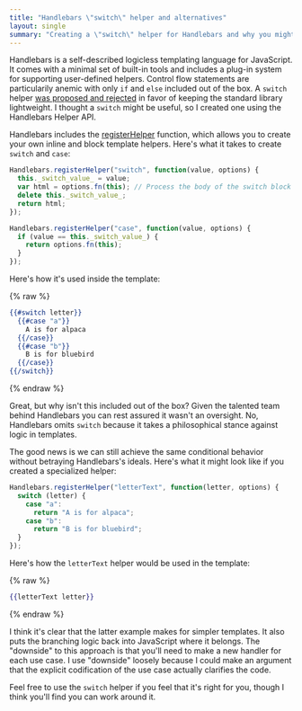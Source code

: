 ```yaml
---
title: "Handlebars \"switch\" helper and alternatives"
layout: single
summary: "Creating a \"switch\" helper for Handlebars and why you might not want to use it."
---
```


Handlebars is a self-described logicless templating language for JavaScript. It comes with a minimal set of built-in tools and includes a plug-in system for supporting user-defined helpers. Control flow statements are particularily anemic with only `if` and `else` included out of the box. A `switch` helper [was proposed and rejected][switch-proposal] in favor of keeping the standard library lightweight. I thought a `switch` might be useful, so I created one using the Handlebars Helper API.

Handlebars includes the [registerHelper][register-helper] function, which allows you to create your own inline and block template helpers. Here's what it takes to create `switch` and `case`:

```javascript
Handlebars.registerHelper("switch", function(value, options) {
  this._switch_value_ = value;
  var html = options.fn(this); // Process the body of the switch block
  delete this._switch_value_;
  return html;
});

Handlebars.registerHelper("case", function(value, options) {
  if (value == this._switch_value_) {
    return options.fn(this);
  }
});
```

Here's how it's used inside the template:

{% raw %}
```hbs
{{#switch letter}}
  {{#case "a"}}
    A is for alpaca
  {{/case}}
  {{#case "b"}}
    B is for bluebird
  {{/case}}
{{/switch}}
```
{% endraw %}

Great, but why isn't this included out of the box? Given the talented team behind Handlebars you can rest assured it wasn't an oversight. No, Handlebars omits `switch` because it takes a philosophical stance against logic in templates.

The good news is we can still achieve the same conditional behavior without betraying Handlebars's ideals. Here's what it might look like if you created a specialized helper:

```javascript
Handlebars.registerHelper("letterText", function(letter, options) {
  switch (letter) {
    case "a":
      return "A is for alpaca";
    case "b":
      return "B is for bluebird";
  }
});
```

Here's how the `letterText` helper would be used in the template:

{% raw %}
```hbs
{{letterText letter}}
```
{% endraw %}

I think it's clear that the latter example makes for simpler templates. It also puts the branching logic back into JavaScript where it belongs. The "downside" to this approach is that you'll need to make a new handler for each use case. I use "downside" loosely because I could make an argument that the explicit codification of the use case actually clarifies the code.

Feel free to use the `switch` helper if you feel that it's right for you, though I think you'll find you can work around it.


[handlebars-repo]: https://github.com/wycats/handlebars.js	"Handlebars.js on GitHub"
[switch-proposal]: https://github.com/wycats/handlebars.js/issues/927 "Proposed switch helper"
[register-helper]: http://handlebarsjs.com/reference.html#base-registerHelper "Handlebars API: registerHelper"
